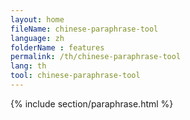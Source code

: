 ```yaml
---
layout: home
fileName: chinese-paraphrase-tool
language: zh
folderName : features
permalink: /th/chinese-paraphrase-tool
lang: th
tool: chinese-paraphrase-tool
---
```

{% include section/paraphrase.html %}